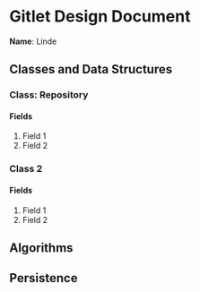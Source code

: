 # Gitlet Design Document

**Name**: Linde

## Classes and Data Structures

### Class: Repository

#### Fields

1. Field 1
2. Field 2

### Class 2

#### Fields

1. Field 1
2. Field 2

## Algorithms

## Persistence

